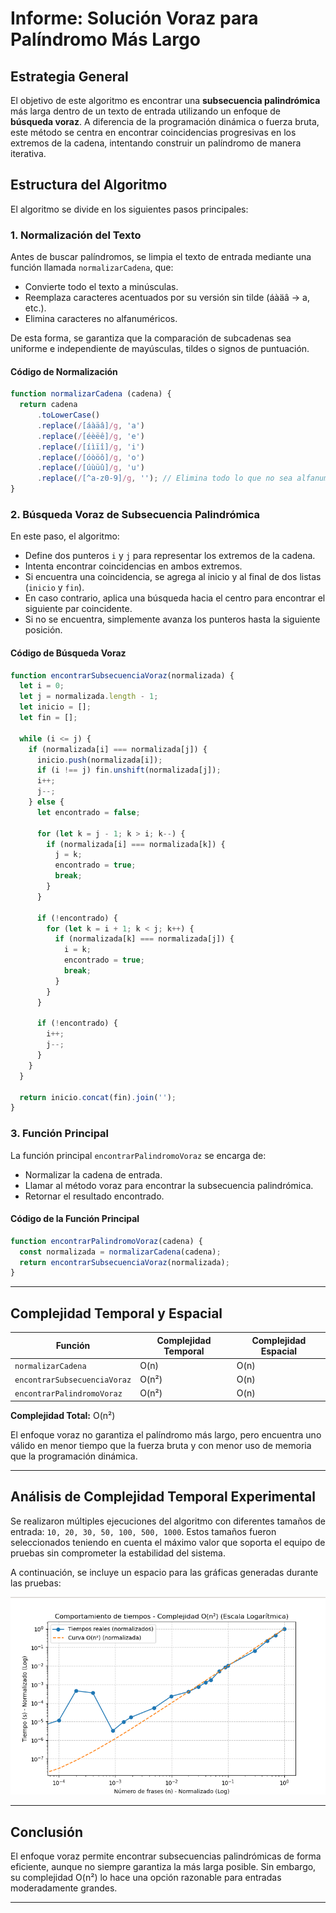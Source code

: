 # Informe: Solución Voraz para Palíndromo Más Largo

## Estrategia General

El objetivo de este algoritmo es encontrar una **subsecuencia palindrómica** más larga dentro de un texto de entrada utilizando un enfoque de **búsqueda voraz**. A diferencia de la programación dinámica o fuerza bruta, este método se centra en encontrar coincidencias progresivas en los extremos de la cadena, intentando construir un palíndromo de manera iterativa.

## Estructura del Algoritmo

El algoritmo se divide en los siguientes pasos principales:

### 1. Normalización del Texto

Antes de buscar palíndromos, se limpia el texto de entrada mediante una función llamada `normalizarCadena`, que:

* Convierte todo el texto a minúsculas.
* Reemplaza caracteres acentuados por su versión sin tilde (áàäâ → a, etc.).
* Elimina caracteres no alfanuméricos.

De esta forma, se garantiza que la comparación de subcadenas sea uniforme e independiente de mayúsculas, tildes o signos de puntuación.

#### Código de Normalización

```javascript
function normalizarCadena (cadena) {
  return cadena
      .toLowerCase()
      .replace(/[áàäâ]/g, 'a')
      .replace(/[éèëê]/g, 'e')
      .replace(/[íìïî]/g, 'i')
      .replace(/[óòöô]/g, 'o')
      .replace(/[úùüû]/g, 'u')
      .replace(/[^a-z0-9]/g, ''); // Elimina todo lo que no sea alfanumérico
}
```

### 2. Búsqueda Voraz de Subsecuencia Palindrómica

En este paso, el algoritmo:

* Define dos punteros `i` y `j` para representar los extremos de la cadena.
* Intenta encontrar coincidencias en ambos extremos.
* Si encuentra una coincidencia, se agrega al inicio y al final de dos listas (`inicio` y `fin`).
* En caso contrario, aplica una búsqueda hacia el centro para encontrar el siguiente par coincidente.
* Si no se encuentra, simplemente avanza los punteros hasta la siguiente posición.

#### Código de Búsqueda Voraz

```javascript
function encontrarSubsecuenciaVoraz(normalizada) {
  let i = 0;
  let j = normalizada.length - 1;
  let inicio = [];
  let fin = [];

  while (i <= j) {
    if (normalizada[i] === normalizada[j]) {
      inicio.push(normalizada[i]);
      if (i !== j) fin.unshift(normalizada[j]);
      i++;
      j--;
    } else {
      let encontrado = false;

      for (let k = j - 1; k > i; k--) {
        if (normalizada[i] === normalizada[k]) {
          j = k;
          encontrado = true;
          break;
        }
      }

      if (!encontrado) {
        for (let k = i + 1; k < j; k++) {
          if (normalizada[k] === normalizada[j]) {
            i = k;
            encontrado = true;
            break;
          }
        }
      }

      if (!encontrado) {
        i++;
        j--;
      }
    }
  }

  return inicio.concat(fin).join('');
}
```

### 3. Función Principal

La función principal `encontrarPalindromoVoraz` se encarga de:

* Normalizar la cadena de entrada.
* Llamar al método voraz para encontrar la subsecuencia palindrómica.
* Retornar el resultado encontrado.

#### Código de la Función Principal

```javascript
function encontrarPalindromoVoraz(cadena) {
  const normalizada = normalizarCadena(cadena);
  return encontrarSubsecuenciaVoraz(normalizada);
}
```

---

## Complejidad Temporal y Espacial

| Función                      | Complejidad Temporal | Complejidad Espacial |
| ---------------------------- | -------------------- | -------------------- |
| `normalizarCadena`           | O(n)                 | O(n)                 |
| `encontrarSubsecuenciaVoraz` | O(n²)                | O(n)                 |
| `encontrarPalindromoVoraz`   | O(n²)                | O(n)                 |

**Complejidad Total:** O(n²)

El enfoque voraz no garantiza el palíndromo más largo, pero encuentra uno válido en menor tiempo que la fuerza bruta y con menor uso de memoria que la programación dinámica.

---

## Análisis de Complejidad Temporal Experimental

Se realizaron múltiples ejecuciones del algoritmo con diferentes tamaños de entrada: `10, 20, 30, 50, 100, 500, 1000`. Estos tamaños fueron seleccionados teniendo en cuenta el máximo valor que soporta el equipo de pruebas sin comprometer la estabilidad del sistema.

A continuación, se incluye un espacio para las gráficas generadas durante las pruebas:


![Comparación entre tiempo de ejecución y función cúbica](./imgs/palindrome-greedy.png)


---

## Conclusión

El enfoque voraz permite encontrar subsecuencias palindrómicas de forma eficiente, aunque no siempre garantiza la más larga posible. Sin embargo, su complejidad O(n²) lo hace una opción razonable para entradas moderadamente grandes.

---
